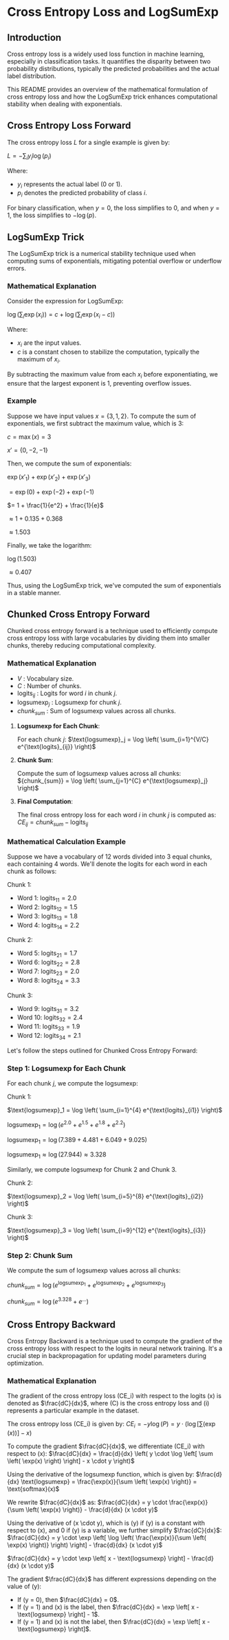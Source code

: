 # Cross Entropy Loss and LogSumExp

## Introduction

Cross entropy loss is a widely used loss function in machine learning, especially in classification tasks. It quantifies the disparity between two probability distributions, typically the predicted probabilities and the actual label distribution.

This README provides an overview of the mathematical formulation of cross entropy loss and how the LogSumExp trick enhances computational stability when dealing with exponentials.

## Cross Entropy Loss Forward

The cross entropy loss $L$ for a single example is given by:

$L = - \sum_{i} y_i \log(p_i)$

Where:
- $y_i$ represents the actual label (0 or 1).
- $p_i$ denotes the predicted probability of class $i$.

For binary classification, when $y = 0$, the loss simplifies to 0, and when $y = 1$, the loss simplifies to $-\log(p)$.

## LogSumExp Trick

The LogSumExp trick is a numerical stability technique used when computing sums of exponentials, mitigating potential overflow or underflow errors.

### Mathematical Explanation

Consider the expression for LogSumExp:

$\log(\sum_{i} \exp(x_i)) = c + \log(\sum_{i} \exp(x_i - c))$

Where:
- $x_i$ are the input values.
- $c$ is a constant chosen to stabilize the computation, typically the maximum of $x_i$.

By subtracting the maximum value from each $x_i$ before exponentiating, we ensure that the largest exponent is 1, preventing overflow issues.

### Example

Suppose we have input values $x = \{3, 1, 2\}$. To compute the sum of exponentials, we first subtract the maximum value, which is 3:

$c = \max(x) = 3$

$x' = \{0, -2, -1\}$

Then, we compute the sum of exponentials:

$\exp(x'_1) + \exp(x'_2) + \exp(x'_3)$

$= \exp(0) + \exp(-2) + \exp(-1)$

$= 1 + \frac{1}{e^2} + \frac{1}{e}$

$\approx 1 + 0.135 + 0.368$

$\approx 1.503$

Finally, we take the logarithm:

$\log(1.503)$

$\approx 0.407$

Thus, using the LogSumExp trick, we've computed the sum of exponentials in a stable manner.

## Chunked Cross Entropy Forward

Chunked cross entropy forward is a technique used to efficiently compute cross entropy loss with large vocabularies by dividing them into smaller chunks, thereby reducing computational complexity.

### Mathematical Explanation

- $V$ : Vocabulary size.
- $C$ : Number of chunks.
- $\text{logits}_{ij}$ : Logits for word $i$ in chunk $j$.
- $\text{logsumexp}_j$ : Logsumexp for chunk $j$.
- ${chunk_{sum}}$ : Sum of logsumexp values across all chunks.

1. **Logsumexp for Each Chunk**:

   For each chunk $j$:
   $\text{logsumexp}_j = \log \left( \sum_{i=1}^{V/C} e^{\text{logits}_{ij}} \right)$

2. **Chunk Sum**:

   Compute the sum of logsumexp values across all chunks:
   ${chunk_{sum}} = \log \left( \sum_{j=1}^{C} e^{\text{logsumexp}_j} \right)$

3. **Final Computation**:

   The final cross entropy loss for each word $i$ in chunk $j$ is computed as:
   $CE_{ij} = {chunk_{sum}} - \text{logits}_{ij}$


### Mathematical Calculation Example

Suppose we have a vocabulary of 12 words divided into 3 equal chunks, each containing 4 words. We'll denote the logits for each word in each chunk as follows:

Chunk 1:
- Word 1: $\text{logits}_{11} = 2.0$
- Word 2: $\text{logits}_{12} = 1.5$
- Word 3: $\text{logits}_{13} = 1.8$
- Word 4: $\text{logits}_{14} = 2.2$

Chunk 2:
- Word 5: $\text{logits}_{21} = 1.7$
- Word 6: $\text{logits}_{22} = 2.8$
- Word 7: $\text{logits}_{23} = 2.0$
- Word 8: $\text{logits}_{24} = 3.3$

Chunk 3:
- Word 9: $\text{logits}_{31} = 3.2$
- Word 10: $\text{logits}_{32} = 2.4$
- Word 11: $\text{logits}_{33} = 1.9$
- Word 12: $\text{logits}_{34} = 2.1$

Let's follow the steps outlined for Chunked Cross Entropy Forward:

### Step 1: Logsumexp for Each Chunk

For each chunk $j$, we compute the logsumexp:

Chunk 1:


$\text{logsumexp}_1 = \log \left( \sum_{i=1}^{4} e^{\text{logits}_{i1}} \right)$

$\text{logsumexp}_1 = \log \left( e^{2.0} + e^{1.5} + e^{1.8} + e^{2.2} \right)$

$\text{logsumexp}_1 = \log \left( 7.389 + 4.481 + 6.049 + 9.025 \right)$

$\text{logsumexp}_1 \approx \log(27.944) \approx 3.328$

Similarly, we compute logsumexp for Chunk 2 and Chunk 3.

Chunk 2:

$\text{logsumexp}_2 = \log \left( \sum_{i=5}^{8} e^{\text{logits}_{i2}} \right)$

Chunk 3:

$\text{logsumexp}_3 = \log \left( \sum_{i=9}^{12} e^{\text{logits}_{i3}} \right)$

### Step 2: Chunk Sum

We compute the sum of logsumexp values across all chunks:

${chunk_{sum}} = \log \left( e^{\text{logsumexp}_1} + e^{\text{logsumexp}_2} + e^{\text{logsumexp}_3} \right)$

${chunk_{sum}} = \log \left( e^{3.328} + e^{...} \right)$

## Cross Entropy Backward

Cross Entropy Backward is a technique used to compute the gradient of the cross entropy loss with respect to the logits in neural network training. It's a crucial step in backpropagation for updating model parameters during optimization.

### Mathematical Explanation


The gradient of the cross entropy loss \(CE_i\) with respect to the logits \(x\) is denoted as $\frac{dC}{dx}$, where \(C\) is the cross entropy loss and \(i\) represents a particular example in the dataset.

The cross entropy loss \(CE_i\) is given by:
$CE_i = -y \log(P) = y \cdot \left( \log \left[ \sum \left( \exp(x) \right) \right] - x \right)$

To compute the gradient $\frac{dC}{dx}$, we differentiate \(CE_i\) with respect to \(x\):
$\frac{dC}{dx} = \frac{d}{dx} \left( y \cdot \log \left[ \sum \left( \exp(x) \right) \right] - x \cdot y \right)$

Using the derivative of the logsumexp function, which is given by:
$\frac{d}{dx} \text{logsumexp} = \frac{\exp(x)}{\sum \left( \exp(x) \right)} = \text{softmax}(x)$

We rewrite $\frac{dC}{dx}$ as:
$\frac{dC}{dx} = y \cdot \frac{\exp(x)}{\sum \left( \exp(x) \right)} - \frac{d}{dx} (x \cdot y)$

Using the derivative of \(x \cdot y\), which is \(y\) if \(y\) is a constant with respect to \(x\), and 0 if \(y\) is a variable, we further simplify $\frac{dC}{dx}$:
$\frac{dC}{dx} = y \cdot \exp \left[ \log \left( \frac{\exp(x)}{\sum \left( \exp(x) \right)} \right) \right] - \frac{d}{dx} (x \cdot y)$

$\frac{dC}{dx} = y \cdot \exp \left[ x - \text{logsumexp} \right] - \frac{d}{dx} (x \cdot y)$

The gradient $\frac{dC}{dx}$ has different expressions depending on the value of \(y\):
- If \(y = 0\), then $\frac{dC}{dx} = 0$.
- If \(y = 1\) and \(x\) is the label, then $\frac{dC}{dx} = \exp \left[ x - \text{logsumexp} \right] - 1$.
- If \(y = 1\) and \(x\) is not the label, then $\frac{dC}{dx} = \exp \left[ x - \text{logsumexp} \right]$.

